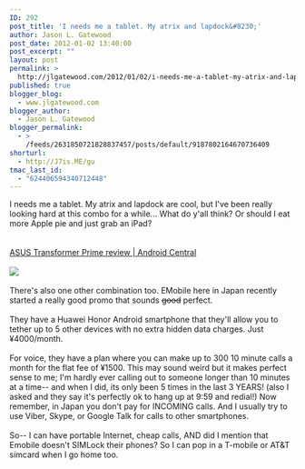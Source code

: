 ```yaml
---
ID: 292
post_title: 'I needs me a tablet. My atrix and lapdock&#8230;'
author: Jason L. Gatewood
post_date: 2012-01-02 13:40:00
post_excerpt: ""
layout: post
permalink: >
  http://jlgatewood.com/2012/01/02/i-needs-me-a-tablet-my-atrix-and-lapdock/
published: true
blogger_blog:
  - www.jlgatewood.com
blogger_author:
  - Jason L. Gatewood
blogger_permalink:
  - >
    /feeds/2631850721828837457/posts/default/9187802164670736409
shorturl:
  - http://J7is.ME/gu
tmac_last_id:
  - "624406594340712448"
---
```

I needs me a tablet.  My atrix and lapdock are cool, but I've been really looking hard at this combo for a while...  What do y'all think? Or should I eat more Apple pie and just grab an iPad?<br /><a name='more'></a><br /><br /><a href="http://www.androidcentral.com/asus-transformer-prime-review">ASUS Transformer Prime review | Android Central</a><br /><br /><img src="http://www.jlgatewood.com/wp-content/uploads/2012/01/containerfocusgadgetaresize_h100urlhttp%3A%2F%2Fcdn.androidcentral.com%2Fsites%2Fandroidcentral.com%2Ffiles%2Fimagecache%2Fw550h500%2Fpostimages%2F684%2Fasus-transformer-prime-review-45.jpg" /><br /><br />There's also one other combination too. EMobile here in Japan recently started a really good promo that sounds <del>good</del> perfect. <br /><br />They have a Huawei Honor Android smartphone that they'll allow you to tether up to 5 other devices with no extra hidden data charges. Just ¥4000/month. <br /><br />For voice, they have a plan where you can make up to 300 10 minute calls a month for the flat fee of ¥1500. This may sound weird but it makes perfect sense to me; I'm hardly ever calling out to someone longer than 10 minutes at a time-- and when I did, its only been 5 times in the last 3 YEARS! (also I asked and they say it's perfectly ok to hang up at 9:59 and redial!) Now remember, in Japan you don't pay for INCOMING calls. And I usually try to use Viber, Skype, or Google Talk for calls to other smartphones.  <br /><br />So-- I can have portable Internet, cheap calls, AND did I mention that Emobile doesn't SIMLock their phones? So I can pop in a T-mobile or AT&T simcard when I go home too.